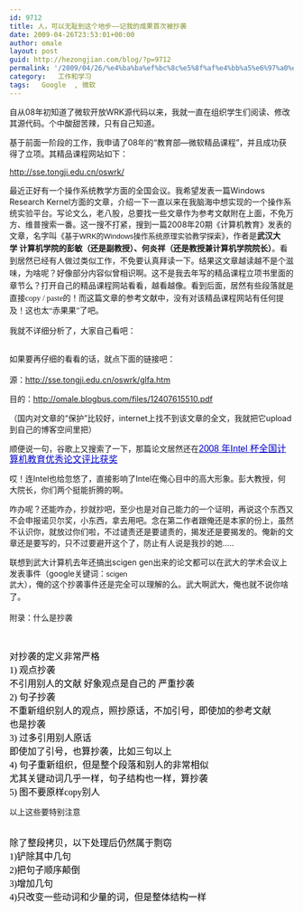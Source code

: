 ```yaml
---
id: 9712
title: 人，可以无耻到这个地步——记我的成果首次被抄袭
date: 2009-04-26T23:53:01+00:00
author: omale
layout: post
guid: http://hezongjian.com/blog/?p=9712
permalink: '/2009/04/26/%e4%ba%ba%ef%bc%8c%e5%8f%af%e4%bb%a5%e6%97%a0%e8%80%bb%e5%88%b0%e8%bf%99%e4%b8%aa%e5%9c%b0%e6%ad%a5-%e8%ae%b0%e6%88%91%e7%9a%84%e6%88%90%e6%9e%9c%e9%a6%96%e6%ac%a1%e8%a2%ab%e6%8a%84/'
category:   工作和学习  
tags:   Google  , 微软
---
```

自从08年初知道了微软开放WRK源代码以来，我就一直在组织学生们阅读、修改其源代码。个中酸甜苦辣，只有自己知道。

基于前面一阶段的工作，我申请了08年的“教育部—微软精品课程”，并且成功获得了立项。其精品课程网站如下：

http://sse.tongji.edu.cn/oswrk/

最近正好有一个操作系统教学方面的全国会议。我希望发表一篇Windows Research Kernel方面的文章，介绍一下一直以来在我脑海中想实现的一个操作系统实验平台。写论文么，老八股，总要找一些文章作为参考文献附在上面，不免万方、维普搜索一番。这一搜不打紧，搜到一篇2008年20期《计算机教育》发表的文章，名字叫《<span style="font-family: Arial; font-size: 13px; line-height: normal; border-collapse: collapse; white-space: pre; -webkit-border-horizontal-spacing: 2px; -webkit-border-vertical-spacing: 2px;">基于WRK的Windows操作系统原理实验教学探索<span style="border-collapse: separate; font-family: Verdana; font-size: 14px; white-space: normal; -webkit-border-horizontal-spacing: 0px; -webkit-border-vertical-spacing: 0px; line-height: 22px;">》，作者是</span><span style="border-collapse: separate; font-family: Verdana; font-size: 14px; white-space: normal; -webkit-border-horizontal-spacing: 0px; -webkit-border-vertical-spacing: 0px; line-height: 22px;"><span style="font-family: mceinline;"><strong>武汉大学 计算机学院的彭敏（还是副教授）、何炎祥（还是教授兼计算机学院院长）</strong></span></span><span style="border-collapse: separate; font-family: Verdana; font-size: 14px; white-space: normal; -webkit-border-horizontal-spacing: 0px; -webkit-border-vertical-spacing: 0px; line-height: 22px;">。看到居然已经有人做过类似工作，不免要认真拜读一下。结果这文章越读越不是个滋味，为啥呢？好像部分内容似曾相识啊。这不是我去年写的精品课程立项书里面的章节么？打开自己的精品课程网站看看，越看越像。看到后面，居然有些段落就是直接copy / paste的！而这篇文章的参考文献中，没有对该精品课程网站有任何提及！这也太“赤果果”了吧。</span></span>

<span style="font-family: Arial; font-size: 13px; line-height: normal; border-collapse: collapse; white-space: pre; -webkit-border-horizontal-spacing: 2px; -webkit-border-vertical-spacing: 2px;"><span style="border-collapse: separate; font-family: Verdana; font-size: 14px; white-space: normal; -webkit-border-horizontal-spacing: 0px; -webkit-border-vertical-spacing: 0px; line-height: 22px;">我就不详细分析了，大家自己看吧：</span></span>

<a href="http://omale.blogbus.com/files/s/12407626700.png" target="_blank"><img src="http://omale.blogbus.com/files/12407626700.png" border="0" alt="" /></a>

<span style="font-family: Arial; font-size: 13px; line-height: normal; border-collapse: collapse; white-space: pre; -webkit-border-horizontal-spacing: 2px; -webkit-border-vertical-spacing: 2px;"><span style="border-collapse: separate; font-family: Verdana; font-size: 14px; white-space: normal; -webkit-border-horizontal-spacing: 0px; -webkit-border-vertical-spacing: 0px; line-height: 22px;">如果要再仔细的看看的话，就点下面的链接吧：</span></span>

源：<http://sse.tongji.edu.cn/oswrk/glfa.htm>

目的：<a href="http://omale.blogbus.com/files/12407615510.pdf" target="_blank">http://omale.blogbus.com/files/12407615510.pdf</a>

（国内对文章的“保护”比较好，internet上找不到该文章的全文，我就把它upload到自己的博客空间里把）

顺便说一句，谷歌上又搜索了一下，那篇论文居然还在<span style="font-family: arial; font-size: 16px; line-height: 19px;"><a class="l" style="font-family: arial, sans-serif; color: #0000cc;" onmousedown="return clk(0,'','','res','3','')" href="http://www.cc-edu.net/lunwenhuojiang/2008.pdf" target="_blank">2008 年Intel 杯全国计算机教育优秀论文评比获奖</a></span>

哎！连Intel也给忽悠了，直接影响了Intel在俺心目中的高大形象。彭大教授，何大院长，你们两个挺能折腾的啊。

咋办呢？还能咋办，抄就抄吧，至少也是对自己能力的一个证明，再说这个东西又不会申报诺贝尔奖，小东西，拿去用吧。念在第二作者跟俺还是本家的份上，虽然不认识你，就放过你们啦，不过谴责还是要谴责的，揭发还是要揭发的。俺新的文章还是要写的，只不过要避开这个了，防止有人说是我抄的她&#8230;..

联想到武大计算机去年还搞出scigen gen出来的论文都可以在武大的学术会议上发表事件（google关键词：<span style="font-family: Arial; font-size: 13px; line-height: normal; border-collapse: collapse; white-space: pre; -webkit-border-horizontal-spacing: 2px; -webkit-border-vertical-spacing: 2px;">scigen 武大<span style="border-collapse: separate; font-family: Verdana; font-size: 14px; white-space: normal; -webkit-border-horizontal-spacing: 0px; -webkit-border-vertical-spacing: 0px; line-height: 22px;">），俺的这个抄袭事件还是完全可以理解的么。武大啊武大，俺也就不说你啥了。</span></span>

附录：什么是抄袭

<span style="font-family: 'times new roman'; font-size: 16px; line-height: normal;"><br /> </span>

<p class="MsoNormal" style="margin-top: 0in; margin-right: 0in; margin-bottom: 0.0001pt; margin-left: 0in; font-size: 12pt; font-family: 'Times New Roman';">
  <span style="color: black;">对抄袭的定义非常严格<br /> 1) 观点抄袭<br /> 不引用别人的文献 好象观点是自己的 严重抄袭<br /> 2) 句子抄袭<br /> 不重新组织别人的观点，照抄原话，不加引号，即使加的参考文献<br /> 也是抄袭<br /> 3) 过多引用别人原话<br /> 即使加了引号，也算抄袭，比如三句以上<br /> 4) 句子重新组织，但是整个段落和别人的非常相似<br /> 尤其关键动词几乎一样，句子结构也一样，算抄袭<br /> 5) 图不要原样copy别人</p> 
  
  <p>
    以上这些要特别注意</span>
  </p>
  
  <p class="MsoNormal" style="margin-top: 0in; margin-right: 0in; margin-bottom: 0.0001pt; margin-left: 0in; font-size: 12pt; font-family: 'Times New Roman';">
    <span style="color: black;"><br /> 除了整段拷贝，以下处理后仍然属于剽窃<br /> 1)铲除其中几句<br /> 2)把句子顺序颠倒<br /> 3)增加几句<br /> 4)只改变一些动词和少量的词，但是整体结构一样</span>
  </p>